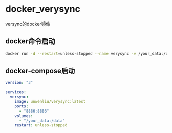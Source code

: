 # docker_verysync
versync的docker镜像

## docker命令启动
```bash
docker run -d --restart=unless-stopped --name verysync -v /your_data:/data -p 8886:8886 unwenliu/verysync:latest
```

## docker-compose启动
```yml
version: "3"

services:
  versync:
    image: unwenliu/verysync:latest
    ports:
      - "8886:8886"
    volumes:
      - "/your_data:/data"
    restart: unless-stopped
```

